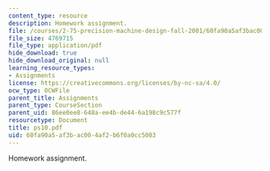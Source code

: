 ```yaml
---
content_type: resource
description: Homework assignment.
file: /courses/2-75-precision-machine-design-fall-2001/60fa90a5af3bac004af2b6f0a0cc5003_ps10.pdf
file_size: 4769715
file_type: application/pdf
hide_download: true
hide_download_original: null
learning_resource_types:
- Assignments
license: https://creativecommons.org/licenses/by-nc-sa/4.0/
ocw_type: OCWFile
parent_title: Assignments
parent_type: CourseSection
parent_uid: 86ee0ee8-648a-ee4b-de44-6a198c9c577f
resourcetype: Document
title: ps10.pdf
uid: 60fa90a5-af3b-ac00-4af2-b6f0a0cc5003
---
```

Homework assignment.